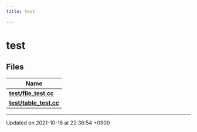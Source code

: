 ```yaml
---
title: test

---
```


# test



## Files

| Name           |
| -------------- |
| **[test/file_test.cc](/Files/file__test_8cc#file-file-test.cc)**  |
| **[test/table_test.cc](/Files/table__test_8cc#file-table-test.cc)**  |






-------------------------------

Updated on 2021-10-16 at 22:36:54 +0900
